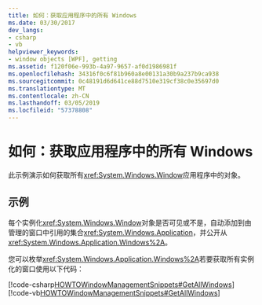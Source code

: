 ```yaml
---
title: 如何：获取应用程序中的所有 Windows
ms.date: 03/30/2017
dev_langs:
- csharp
- vb
helpviewer_keywords:
- window objects [WPF], getting
ms.assetid: f120f06e-993b-4a97-9657-af0d1986981f
ms.openlocfilehash: 34316f0c6f81b960a8e00131a30b9a237b9ca938
ms.sourcegitcommit: 0c48191d6d641ce88d7510e319cf38c0e35697d0
ms.translationtype: MT
ms.contentlocale: zh-CN
ms.lasthandoff: 03/05/2019
ms.locfileid: "57378808"
---
```

# <a name="how-to-get-all-windows-in-an-application"></a>如何：获取应用程序中的所有 Windows
此示例演示如何获取所有<xref:System.Windows.Window>应用程序中的对象。  
  
## <a name="example"></a>示例  
 每个实例化<xref:System.Windows.Window>对象是否可见或不是，自动添加到由管理的窗口中引用的集合<xref:System.Windows.Application>，并公开从<xref:System.Windows.Application.Windows%2A>。  
  
 您可以枚举<xref:System.Windows.Application.Windows%2A>若要获取所有实例化的窗口使用以下代码：  
  
 [!code-csharp[HOWTOWindowManagementSnippets#GetAllWindows](~/samples/snippets/csharp/VS_Snippets_Wpf/HOWTOWindowManagementSnippets/CSharp/CustomWindow.xaml.cs#getallwindows)]
 [!code-vb[HOWTOWindowManagementSnippets#GetAllWindows](~/samples/snippets/visualbasic/VS_Snippets_Wpf/HOWTOWindowManagementSnippets/visualbasic/customwindow.xaml.vb#getallwindows)]
